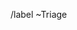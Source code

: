 <!-- Please do not change the below as it helps us to classify new issues. You are welcome to choose additional labels as needed. -->
/label ~Triage